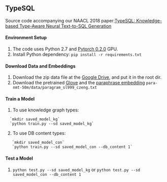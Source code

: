 ## TypeSQL

Source code accompanying our NAACL 2018 paper:[TypeSQL: Knowledge-based Type-Aware Neural Text-to-SQL Generation
](https://arxiv.org/abs/1804.09769)

#### Environment Setup

1. The code uses Python 2.7 and [Pytorch 0.2.0](https://pytorch.org/previous-versions/) GPU.
2. Install Python dependency: `pip install -r requirements.txt`

#### Download Data and Embeddings

1. Download the zip data file at the [Google Drive](), and put it in the root dir.
2. Download the pretrained [Glove](https://nlp.stanford.edu/data/wordvecs/glove.42B.300d.zip) and the [paraphrase embedding](https://drive.google.com/file/d/1rbF3daJjCsa1-fu2GANeJd2FBXos1ugD/view) `para-nmt-50m/data/paragram_sl999_czeng.txt`

#### Train a Model

1. To use knowledge graph types:
```
  `mkdir saved_model_kg`
  `python train.py --sd saved_model_kg`
```

2. To use DB content types:
```
   `mkdir saved_model_con`
   `python train.py --sd saved_model_con --db_content 1`
```

#### Test a Model

1. `python test.py --sd saved_model_kg` or `python test.py --sd saved_model_con --db_content 1`
